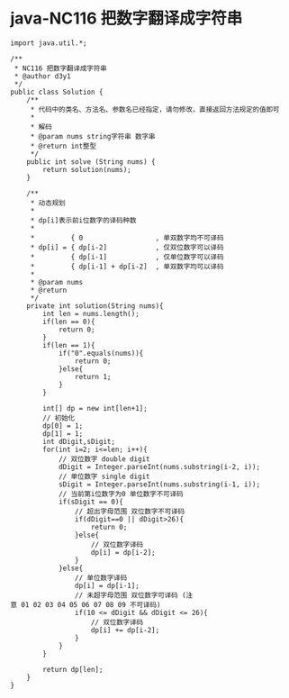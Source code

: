 # java-NC116 把数字翻译成字符串


    import java.util.*;
    
    /**
     * NC116 把数字翻译成字符串
     * @author d3y1
     */
    public class Solution {
        /**
         * 代码中的类名、方法名、参数名已经指定，请勿修改，直接返回方法规定的值即可
         *
         * 解码
         * @param nums string字符串 数字串
         * @return int整型
         */
        public int solve (String nums) {
            return solution(nums);
        }
    
        /**
         * 动态规划
         *
         * dp[i]表示前i位数字的译码种数
         * 
         *         { 0                  , 单双数字均不可译码
         * dp[i] = { dp[i-2]            , 仅双位数字可以译码
         *         { dp[i-1]            , 仅单位数字可以译码
         *         { dp[i-1] + dp[i-2]  , 单双数字均可以译码
         *
         * @param nums
         * @return
         */
        private int solution(String nums){
            int len = nums.length();
            if(len == 0){
                return 0;
            }
            if(len == 1){
                if("0".equals(nums)){
                    return 0;
                }else{
                    return 1;
                }
            }
    
            int[] dp = new int[len+1];
            // 初始化
            dp[0] = 1;
            dp[1] = 1;
            int dDigit,sDigit;
            for(int i=2; i<=len; i++){
                // 双位数字 double digit
                dDigit = Integer.parseInt(nums.substring(i-2, i));
                // 单位数字 single digit
                sDigit = Integer.parseInt(nums.substring(i-1, i));
                // 当前第i位数字为0 单位数字不可译码
                if(sDigit == 0){
                    // 超出字母范围 双位数字不可译码
                    if(dDigit==0 || dDigit>26){
                        return 0;
                    }else{
                        // 双位数字译码
                        dp[i] = dp[i-2];
                    }
                }else{
                    // 单位数字译码
                    dp[i] = dp[i-1];
                    // 未超字母范围 双位数字可译码 (注意 01 02 03 04 05 06 07 08 09 不可译码)
                    if(10 <= dDigit && dDigit <= 26){
                        // 双位数字译码
                        dp[i] += dp[i-2];
                    }
                }
            }
    
            return dp[len];
        }
    }

  

